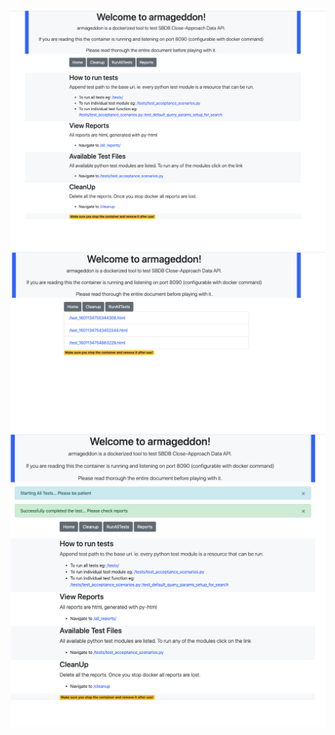 <img src="https://raw.githubusercontent.com/pppillai/armageddon/master/static/images/home.png?sanitize=true&raw=true" />

<img src="https://raw.githubusercontent.com/pppillai/armageddon/master/static/images/report.png?sanitize=true&raw=true" />

<img src="https://raw.githubusercontent.com/pppillai/armageddon/master/static/images/test.png?sanitize=true&raw=true" />
